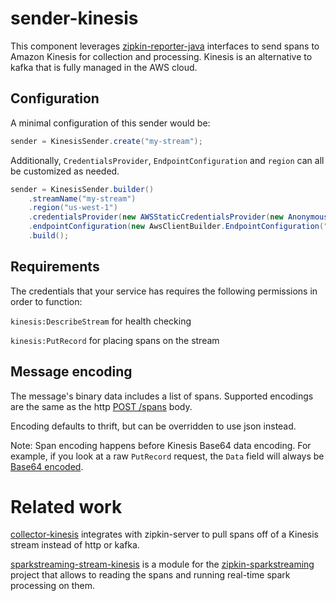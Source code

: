 # sender-kinesis

This component leverages [zipkin-reporter-java](https://github.com/openzipkin/zipkin-reporter-java)
interfaces to send spans to Amazon Kinesis for collection and processing.
Kinesis is an alternative to kafka that is fully managed in the AWS cloud.

## Configuration

A minimal configuration of this sender would be:

```java
sender = KinesisSender.create("my-stream");
```

Additionally, `CredentialsProvider`, `EndpointConfiguration` and `region`
can all be customized as needed.

```java
sender = KinesisSender.builder()
    .streamName("my-stream")
    .region("us-west-1")
    .credentialsProvider(new AWSStaticCredentialsProvider(new AnonymousAWSCredentials()))
    .endpointConfiguration(new AwsClientBuilder.EndpointConfiguration("http://localhost:8080/", "us-east-1"))
    .build();
```

## Requirements

The credentials that your service has requires the following permissions in order to function:

`kinesis:DescribeStream` for health checking

`kinesis:PutRecord` for placing spans on the stream

## Message encoding
The message's binary data includes a list of spans. Supported encodings
are the same as the http [POST /spans](http://zipkin.io/zipkin-api/#/paths/%252Fspans) body.

Encoding defaults to thrift, but can be overridden to use json instead.

Note: Span encoding happens before Kinesis Base64 data encoding.
For example, if you look at a raw `PutRecord` request, the `Data` field
will always be [Base64 encoded](http://docs.aws.amazon.com/kinesis/latest/APIReference/API_PutRecord.html#API_PutRecord_RequestSyntax).

# Related work

[collector-kinesis](https://github.com/openzipkin/zipkin-aws/tree/master/collector-kinesis)
integrates with zipkin-server to pull spans off of a Kinesis stream
instead of http or kafka.

[sparkstreaming-stream-kinesis](https://github.com/openzipkin/zipkin-aws/tree/master/sparkstreaming-stream-kinesis)
is a module for the [zipkin-sparkstreaming](https://github.com/openzipkin/zipkin-sparkstreaming)
project that allows to reading the spans and running real-time spark processing on them.